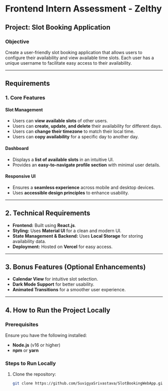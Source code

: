 # Frontend Intern Assessment - Zelthy

## **Project: Slot Booking Application**

### **Objective**
Create a user-friendly slot booking application that allows users to configure their availability and view available time slots. Each user has a unique username to facilitate easy access to their availability.

---

## **Requirements**

### **1. Core Features**
#### **Slot Management**
- Users can **view available slots** of other users.
- Users can **create, update, and delete** their availability for different days.
- Users can **change their timezone** to match their local time.
- Users can **copy availability** for a specific day to another day.

#### **Dashboard**
- Displays a **list of available slots** in an intuitive UI.
- Provides an **easy-to-navigate profile section** with minimal user details.

#### **Responsive UI**
- Ensures a **seamless experience** across mobile and desktop devices.
- Uses **accessible design principles** to enhance usability.

---

## **2. Technical Requirements**
- **Frontend:** Built using **React.js**.
- **Styling:** Uses **Material UI** for a clean and modern UI.
- **State Management & Backend:** Uses **Local Storage** for storing availability data.
- **Deployment:** Hosted on **Vercel** for easy access.

---

## **3. Bonus Features (Optional Enhancements)**
- **Calendar View** for intuitive slot selection.
- **Dark Mode Support** for better usability.
- **Animated Transitions** for a smoother user experience.

---

## **4. How to Run the Project Locally**
### **Prerequisites**
Ensure you have the following installed:
- **Node.js** (v16 or higher)
- **npm** or **yarn**
  
### **Steps to Run Locally**
1. Clone the repository:
   ```bash
   git clone https://github.com/SuvigyaSrivastava/SlotBookingWebApp.git
